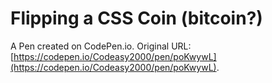 # Flipping a CSS Coin (bitcoin?)

A Pen created on CodePen.io. Original URL: [https://codepen.io/Codeasy2000/pen/poKwywL](https://codepen.io/Codeasy2000/pen/poKwywL).

